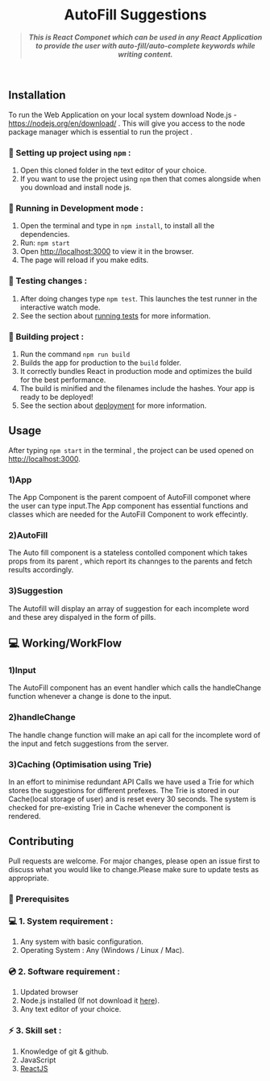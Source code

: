 <h1 align="center">
    AutoFill Suggestions
</h1>

<blockquote align="center">
  <b><i>
        This is React Componet which can be used in any React Application to provide the user with auto-fill/auto-complete keywords while writing content. 
  </i></b>
</blockquote>

<br/>

## Installation

To run the Web Application on your local system download Node.js - https://nodejs.org/en/download/ . This will give you access to the node package manager which is essential to run the project .

### 📌 Setting up project using `npm` :

1. Open this cloned folder in the text editor of your choice.
2. If you want to use the project using `npm` then that comes alongside when you download and install node js.

### 🚩 Running in Development mode :

1. Open the terminal and type in `npm install`, to install all the dependencies.
2. Run: `npm start`
3. Open [http://localhost:3000](http://localhost:3000) to view it in the browser.
4. The page will reload if you make edits.

### 🚩 Testing changes :

1. After doing changes type `npm test`. This launches the test runner in the interactive watch mode.
2. See the section about [running tests](https://facebook.github.io/create-react-app/docs/running-tests) for more information.

### 🚩 Building project :

1. Run the command `npm run build`
2. Builds the app for production to the `build` folder.
3. It correctly bundles React in production mode and optimizes the build for the best performance.
4. The build is minified and the filenames include the hashes.
   Your app is ready to be deployed!
5. See the section about [deployment](https://facebook.github.io/create-react-app/docs/deployment) for more information.

## Usage

After typing `npm start` in the terminal , the project can be used opened on [http://localhost:3000](http://localhost:3000).

### 1)App   
The App Component is the parent compoent of AutoFill componet where the user can type input.The App component has essential functions and classes which are needed for the AutoFill Component to work effecintly.


### 2)AutoFill 
The Auto fill component is a stateless contolled component which takes props from its parent , which report its channges to the parents and fetch results accordingly.


### 3)Suggestion
The Autofill will display an array of suggestion for each incomplete word and these arey dispalyed in the form of pills.


## 💻 Working/WorkFlow

### 1)Input
The AutoFill component has an event handler which calls the handleChange function whenever a change is done to the input.


### 2)handleChange 
The handle change function will make an api call for the incomplete word of the input and fetch suggestions from the server.


### 3)Caching (Optimisation using Trie)
In an effort to minimise redundant API Calls we have used a Trie for which stores the suggestions for different prefexes. The Trie is stored in our Cache(local storage of user) and is reset every 30 seconds. The system is checked for pre-existing Trie in Cache whenever the component is rendered.  

## Contributing
Pull requests are welcome. For major changes, please open an issue first to discuss what you would like to change.Please make sure to update tests as appropriate.
### 📌 Prerequisites

### 💻 1. System requirement :

1. Any system with basic configuration.
2. Operating System : Any (Windows / Linux / Mac).

### 💿 2. Software requirement :

1. Updated browser
2. Node.js installed (If not download it [here](https://nodejs.org/en/download/)).
3. Any text editor of your choice.

### ⚡ 3. Skill set :

1. Knowledge of git & github.
2. JavaScript
3. [ReactJS](https://reactjs.org/)


